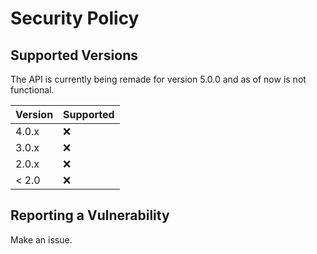 # Security Policy

## Supported Versions

The API is currently being remade for version 5.0.0 and as of now is not functional.

| Version | Supported          |
| ------- | ------------------ |
| 4.0.x   | :x: |
| 3.0.x   | :x:                |
| 2.0.x   | :x: |
| < 2.0   | :x:                |

## Reporting a Vulnerability

Make an issue.
